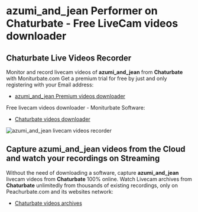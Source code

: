 # azumi_and_jean Performer on Chaturbate - Free LiveCam videos downloader

## Chaturbate Live Videos Recorder

Monitor and record livecam videos of **azumi_and_jean** from **Chaturbate** with Moniturbate.com
Get a premium trial for free by just and only registering with your Email address:
* [azumi_and_jean Premium videos downloader](https://moniturbate.com/request-demo-licence-key.html)

Free livecam videos downloader - Moniturbate Software:
* [Chaturbate videos downloader](https://moniturbate.com/moniturbate-download-software.html)

![azumi_and_jean livecam videos recorder](https://peachurnet.com/templates/moniturbate-software.png)


## Capture azumi_and_jean videos from the Cloud and watch your recordings on Streaming

Without the need of downloading a software, capture **azumi_and_jean** livecam videos from **Chaturbate** 100% online.
Watch Livecam archives from **Chaturbate** unlimitedly from thousands of existing recordings, only on Peachurbate.com and its websites network:
* [Chaturbate videos archives](https://peachurnet.com/)